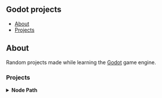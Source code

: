 Godot projects
---
- [About](#about)
- [Projects](#projects)


## About
Random projects made while learning the [Godot](https://godotengine.org/) game engine.


### Projects

<details>
<summary><b>Node Path</b></summary>

#### Godot Version
4.2.1


#### Description

Using a graph tree to create a node path that an actor can travel along.

</details>
